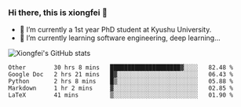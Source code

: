 ### Hi there, this is xiongfei 👋


- 🔭 I’m currently a 1st year PhD student at Kyushu University.
- 🌱 I’m currently learning software engineering, deep learning...

<!--
**Toma62299781/Toma62299781** is a ✨ _special_ ✨ repository because its `README.md` (this file) appears on your GitHub profile.
Here are some ideas to get you started:
-->

![Xiongfei's GitHub stats](https://github-readme-stats.vercel.app/api?username=Toma62299781)

<!--START_SECTION:waka-->
```text
Other        30 hrs 8 mins   ████████████████████▓░░░░   82.48 % 
Google Doc   2 hrs 21 mins   █▓░░░░░░░░░░░░░░░░░░░░░░░   06.43 % 
Python       2 hrs 8 mins    █▒░░░░░░░░░░░░░░░░░░░░░░░   05.88 % 
Markdown     1 hr 2 mins     ▓░░░░░░░░░░░░░░░░░░░░░░░░   02.85 % 
LaTeX        41 mins         ▒░░░░░░░░░░░░░░░░░░░░░░░░   01.90 % 
```
<!--END_SECTION:waka-->

